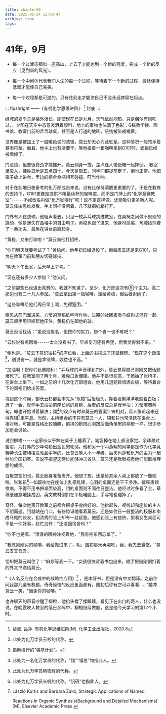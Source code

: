 ```yaml
---
title: chapter00
date: 2025-05-24 12:40:47
archive: true
tags:
---
```


# 41年，9月

-   每一个过渡态都似一座高山，上去了才能达到一个新的高度，完成一个新的反应（见到新的风光）。

-   每一个中间体代表我们人生的每一个过程，等待着下一个新的过程，最终保持低调才能使自己完美。

-   每一个过程都是可逆的，只有往前走才能使自己不会永远停留在起点。

::: flushright
——《有机化学思维进阶》 [^1] 封底
:::

绿城的夏季总是格外漫长。即使现在已是九月，天气依然闷热，只是偶尔有风吹过，。夕阳在天空中恣意泼洒着颜料，地上的事物也沾满了色彩：G栋教学楼、图书馆、教室门前的乒乓球桌，甚至是人行道的地砖，统统被染成橘黄。

世界像是被加上了一层暖色调的滤镜，莫云却无心为此驻足。这种情况一般预示着暴雨将至。而且，他手上也有活要干。等他搬着一箱咖啡来到G101时，滤镜已经被撤掉了。

门没锁，但要很费劲才能推开。莫云侧身一撞，差点连人带纸箱一起摔倒。
教室里没人，挂钟显示是五点四十。今天是周五，同学们都提前走了，倒也正常。他把箱子放上讲台，里边的铝合金瓶相互碰撞，叮当作响。

对于在此地日夜备考的化万部成员来说，没有比保持清醒更重要的了。于是在教练的支持下，G101更像是提供不限量续杯的咖啡馆，而不是门牌上的"化学竞赛教室"------不如改名叫做"化万咖啡厅"吧！说不定这样做，还能吸引更多新人呢。莫云任由思维发散，手上同样没闲着，几下就把纸箱打开。

门外有人在垫球。他循声看去，只见一枚乒乓球跳进教室，在桌椅之间做不规则的跳动，像是迷失在晶格中的自由电子。黄稳也跟了进来，他身材高挑，弯腰捡球费了一番功夫，最后在讲台前直起身。

"黄稳，又来打球啦！"莫云向他打招呼。

"你们明天就要考试了？"黄稳问。他年初已经退役了，但每周五还是来G101，只为在教室门前和朋友切磋球技。

"明天下午出发，后天早上才考。"

"现在还有多少人参加？"他又问。

"之前那些已经退出竞赛的，我就不知道了。至少，化万部这次有⑨个主力。高二那边也有二十几人参加。"莫云拿出第一瓶咖啡，递给黄稳，但后者谢绝了。

"这些咖啡给他们周日早上喝，免得犯困。"

南风从前门溜进来，方莹的草稿纸哗哗作响，过期的社团报表与结构式混在一起。莫云顺手用铝瓶帮她压住。黄稳仍在颠他的球。

莫云没话找话："虽说没报名，但按你的实力，捞个省一也不难吧？"

"云杉说有点困难------太久没看书了。早点复习还有希望，但我觉得划不来。"

"倒也是。"莫云下意识往钐[^2]的座位看，上面的书搭成了违章建筑。"现在这个政策[^3]，别说省一，就是拿铜牌，收益也不高。"

"加油啊！祝你们比赛顺利！"乒乓球的声音移到门外，莫云觉得自己刚刚又把话题堵死了。在教室闷了两个月，难免口舌僵硬。他并不是很在意，干脆抽了张椅子，在讲台上坐下，一如之前的十几次化万部组会。他用几道题目填满白板，等待着台下的同袍们给出答案。

每到这个时候，部长云杉都会率先从"危楼"后抬起头，靠着墙懒洋洋地瞧着白板；想了一会，就伸手去拍拍前座长帆的肩膀，后者的反应总是慢半拍；方莹嘟囔两句，却也开始试着解决；镭[^4]的观点有时和莫云的答案针锋相对，两人争论起来还得靠钼[^5]来平息。当然，主持组会的不只有莫云一人，钼和钐也常活跃在讲台上。相对地，可能是性格比较腼腆，前排的欧阳心羽跟后面角落里的柳橙一样，很少参加组会讨论。

说到柳橙------这家伙似乎趴在桌子上睡着了，笔袋掉在地上都没察觉。余晖越过窗帘，为打盹的少年勾勒出金色的轮廓。他和另一个叫燕翔的同学都是作为化学竞赛特长生被特招进敦品中学的，比莫云等人小一年级，后天也是和化万的主力一起参加全国初赛。虽说不指望这两位能够冲击省队，莫云还是默默祝愿他们能取得理想的成绩。

白板空空如也，莫云起身准备离开。他想了想，还是给其余人桌上都放了一瓶咖啡。钐和钒[^6]一如既往地在座位上乱搭乱建，心羽的桌面还是干干净净。镭罹患颈椎病，不得不用书把桌面垫高，钼的桌面则不同往日整洁。他经过时多看了会，草稿纸随意地揉成团，英文教材倒扣在平板电脑上，手写笔也碰掉了。

奇怪，每次她离开教室之前都会把桌子收拾好的。他抬起头，视线却和座位的主人不期而遇。钼就站在门口，有些惊讶地看着莫云。还是如往日一般整洁的校服和束成马尾的长发，钼清秀的脸上却有一丝疲惫。他感到脸上有些热，偷看女生桌面可不是一件好事，赶忙岔开："还没回宿舍吗？"

"你不也是嘛。"清澈的眼神注视着他，"我有些东西忘拿了。"

"教练刚刚买的咖啡，我给搬过来了，呃，国初那天再喝吧，我，我先去食堂。"莫云支支吾吾。

钼却把莫云叫住了："麻烦等我一下。"女孩很快背着书包出来，顺手把刚刚倒扣着的外文书递给莫云。

"《人名反应在合成中的战略性应用》[^7]
，是本好书，但是没有中文翻译。之前你问我那几道有机题，奇奇怪怪的反应里面都有，国初后你有空可以看看......"她冲莫云一笑，"谢谢你的咖啡。"

也许聊天的声音吵醒了柳橙，他抬头揉了揉眼睛，看见正在出门的两人，什么也没说。在晚霞映入教室的落日余晖中，柳橙继续做题，这是他今天学习的第12个小时。

[^1]: 裴坚, 吕萍. 有机化学思维进阶\[M\]. 化学工业出版社，2020.8

[^2]: 此处为化万学员云杉的代称。

[^3]: 指新推行的"强基计划"。

[^4]: 此处为一名化万学员的代称，"镭""镭总"均指此人。

[^5]: 此处为化万学员杨牧辉的代称。

[^6]: 此处为化万学员长帆的代称。"钒矾"也指此人。

[^7]: László Kurtis and Barbara Zakó, Strategic Applications of Named

    Reactions in Organic Synthesis(Background and Detailed
    Mechanisms)\[M\], Elsevier Academic Press.
